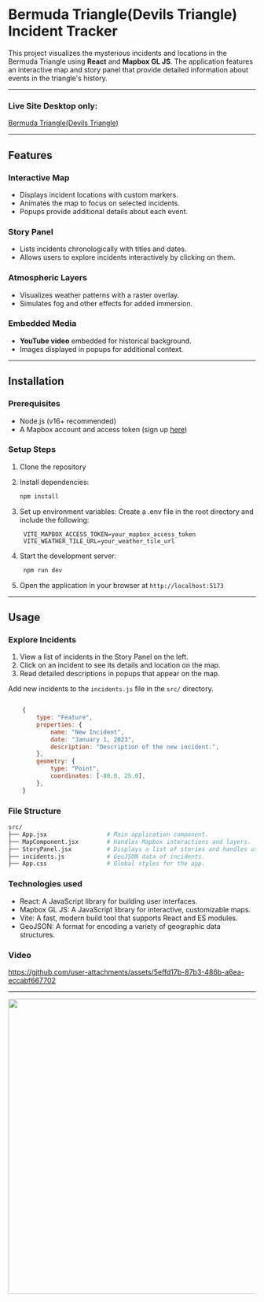 # Bermuda Triangle(Devils Triangle) Incident Tracker

This project visualizes the mysterious incidents and locations in the Bermuda Triangle using **React** and **Mapbox GL JS**. The application features an interactive map and story panel that provide detailed information about events in the triangle's history.

---

### Live Site Desktop only: 
[Bermuda Triangle(Devils Triangle)](https://devilstriangle.netlify.app/)

---

## Features

### Interactive Map

- Displays incident locations with custom markers.
- Animates the map to focus on selected incidents.
- Popups provide additional details about each event.

### Story Panel

- Lists incidents chronologically with titles and dates.
- Allows users to explore incidents interactively by clicking on them.

### Atmospheric Layers

- Visualizes weather patterns with a raster overlay.
- Simulates fog and other effects for added immersion.

### Embedded Media

- **YouTube video** embedded for historical background.
- Images displayed in popups for additional context.

---

## Installation

### Prerequisites

- Node.js (v16+ recommended)
- A Mapbox account and access token (sign up [here](https://www.mapbox.com/))

### Setup Steps

1. Clone the repository

2. Install dependencies:

   ```bash
   npm install
   ```

3. Set up environment variables: Create a .env file in the root directory and include the following:

   ```env
    VITE_MAPBOX_ACCESS_TOKEN=your_mapbox_access_token
    VITE_WEATHER_TILE_URL=your_weather_tile_url

   ```

4. Start the development server:

   ```bash
    npm run dev
   ```

5. Open the application in your browser at `http://localhost:5173`

---

## Usage

### Explore Incidents

1. View a list of incidents in the Story Panel on the left.
2. Click on an incident to see its details and location on the map.
3. Read detailed descriptions in popups that appear on the map.

Add new incidents to the `incidents.js` file in the `src/` directory.

```javascript

    {
        type: "Feature",
        properties: {
            name: "New Incident",
            date: "January 1, 2023",
            description: "Description of the new incident.",
        },
        geometry: {
            type: "Point",
            coordinates: [-80.0, 25.0],
        },
    }

```

### File Structure

```bash
src/
├── App.jsx                 # Main application component.
├── MapComponent.jsx        # Handles Mapbox interactions and layers.
├── StoryPanel.jsx          # Displays a list of stories and handles user
├── incidents.js            # GeoJSON data of incidents.
├── App.css                 # Global styles for the app.
```

### Technologies used

- React: A JavaScript library for building user interfaces.
- Mapbox GL JS: A JavaScript library for interactive, customizable maps.
- Vite: A fast, modern build tool that supports React and ES modules.
- GeoJSON: A format for encoding a variety of geographic data structures.

### Video

https://github.com/user-attachments/assets/5effd17b-87b3-486b-a6ea-eccabf667702

---

[<img src="https://img.youtube.com/vi/AgMcqNnqatw/0.jpg" width="1050" height="600"
/>](https://www.youtube.com/embed/AgMcqNnqatw)
